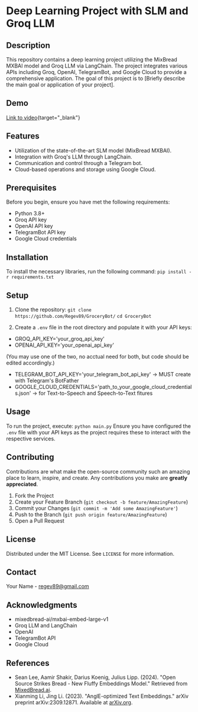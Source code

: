 # Deep Learning Project with SLM and Groq LLM

## Description
This repository contains a deep learning project utilizing the MixBread MXBAI model and Groq LLM via LangChain. The project integrates various APIs including Groq, OpenAI, TelegramBot, and Google Cloud to provide a comprehensive application. The goal of this project is to [Briefly describe the main goal or application of your project].

## Demo 
[Link to video](https://drive.google.com/file/d/1aREqAK6W2xvVaB_lMn5l8TuLKrXdzpQz/view?usp=sharing){target="_blank"}

## Features
- Utilization of the state-of-the-art SLM model (MixBread MXBAI).
- Integration with Groq's LLM through LangChain.
- Communication and control through a Telegram bot.
- Cloud-based operations and storage using Google Cloud.

## Prerequisites
Before you begin, ensure you have met the following requirements:
- Python 3.8+
- Groq API key
- OpenAI API key
- TelegramBot API key
- Google Cloud credentials

## Installation
To install the necessary libraries, run the following command:
`pip install -r requirements.txt`

## Setup
1. Clone the repository:
`git clone https://github.com/Regev89/GroceryBot/`
`cd GroceryBot`

2. Create a `.env` file in the root directory and populate it with your API keys:
- GROQ_API_KEY='your_groq_api_key'
- OPENAI_API_KEY='your_openai_api_key'  

(You may use one of the two, no acctual need for both, but code should be edited accordingly.)
- TELEGRAM_BOT_API_KEY='your_telegram_bot_api_key'  -> MUST create with Telegram's BotFather
- GOOGLE_CLOUD_CREDENTIALS='path_to_your_google_cloud_credentials.json' -> for Text-to-Speech and Speech-to-Text fitures

## Usage
To run the project, execute:
`python main.py`
Ensure you have configured the `.env` file with your API keys as the project requires these to interact with the respective services.

## Contributing
Contributions are what make the open-source community such an amazing place to learn, inspire, and create. Any contributions you make are **greatly appreciated**.

1. Fork the Project
2. Create your Feature Branch (`git checkout -b feature/AmazingFeature`)
3. Commit your Changes (`git commit -m 'Add some AmazingFeature'`)
4. Push to the Branch (`git push origin feature/AmazingFeature`)
5. Open a Pull Request

## License
Distributed under the MIT License. See `LICENSE` for more information.

## Contact
Your Name - [regev89@gmail.com](mailto:regev89@gmail.com)

## Acknowledgments
- mixedbread-ai/mxbai-embed-large-v1
- Groq LLM and LangChain
- OpenAI
- TelegramBot API
- Google Cloud

## References
- Sean Lee, Aamir Shakir, Darius Koenig, Julius Lipp. (2024). "Open Source Strikes Bread - New Fluffy Embeddings Model." Retrieved from [MixedBread.ai](https://www.mixedbread.ai/blog/mxbai-embed-large-v1).
- Xianming Li, Jing Li. (2023). "AnglE-optimized Text Embeddings." arXiv preprint arXiv:2309.12871. Available at [arXiv.org](https://arxiv.org/abs/2309.12871).


